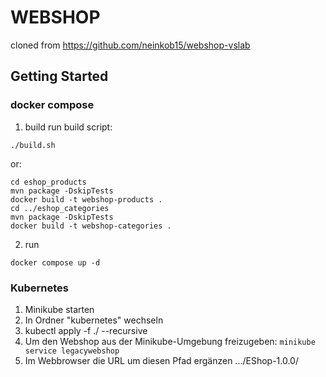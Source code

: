 # WEBSHOP
cloned from https://github.com/neinkob15/webshop-vslab
## Getting Started
### docker compose
1. build
run build script:
```
./build.sh
```
or:
```
cd eshop_products
mvn package -DskipTests
docker build -t webshop-products .
cd ../eshop_categories
mvn package -DskipTests
docker build -t webshop-categories .
``````
2. run
```
docker compose up -d
```
### Kubernetes
1. Minikube starten
2. In Ordner "kubernetes" wechseln
3. kubectl apply -f ./ --recursive
4. Um den Webshop aus der Minikube-Umgebung freizugeben: ```minikube service legacywebshop```
5. Im Webbrowser die URL um diesen Pfad ergänzen .../EShop-1.0.0/